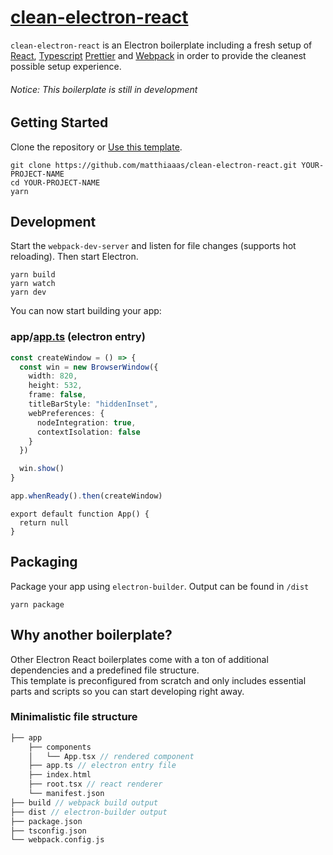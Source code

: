 # [clean-electron-react](https://github.com/matthiaaas/clean-electron-react)

`clean-electron-react` is an Electron boilerplate including a fresh setup of [React](https://github.com/facebook/react), [Typescript](https://github.com/microsoft/typescript) [Prettier](https://github.com/prettier/prettier) and [Webpack](https://github.com/webpack/webpack) in order to provide the cleanest possible setup experience.

###### Notice: This boilerplate is still in development

## Getting Started

Clone the repository or [Use this template](https://github.com/matthiaaas/clean-electron-react/generate).

```
git clone https://github.com/matthiaaas/clean-electron-react.git YOUR-PROJECT-NAME
cd YOUR-PROJECT-NAME
yarn
```

## Development

Start the `webpack-dev-server` and listen for file changes (supports hot reloading). Then start Electron.

```
yarn build
yarn watch
yarn dev
```

You can now start building your app:

### app/[app.ts](https://github.com/matthiaaas/clean-electron-react/tree/main/app/app.ts) (electron entry)

```ts
const createWindow = () => {
  const win = new BrowserWindow({
    width: 820,
    height: 532,
    frame: false,
    titleBarStyle: "hiddenInset",
    webPreferences: {
      nodeIntegration: true,
      contextIsolation: false
    }
  })

  win.show()
}

app.whenReady().then(createWindow)
```


```tsx
export default function App() {
  return null
}
```

## Packaging

Package your app using `electron-builder`. Output can be found in `/dist`

```
yarn package
```

## Why another boilerplate?

Other Electron React boilerplates come with a ton of additional dependencies and a predefined file structure.</br>
This template is preconfigured from scratch and only includes essential parts and scripts so you can start developing right away.

### Minimalistic file structure

```c
├── app
    ├── components
    │   └── App.tsx // rendered component
    ├── app.ts // electron entry file
    ├── index.html
    ├── root.tsx // react renderer
    └── manifest.json
├── build // webpack build output
├── dist // electron-builder output
├── package.json
├── tsconfig.json
└── webpack.config.js
```
